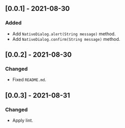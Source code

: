 ## [0.0.1] - 2021-08-30

### Added

- Add `NativeDialog.alert(String message)` method.
- Add `NativeDialog.confirm(String message)` method.

## [0.0.2] - 2021-08-30

### Changed

- Fixed `README.md`.

## [0.0.3] - 2021-08-31

### Changed

- Apply lint.
